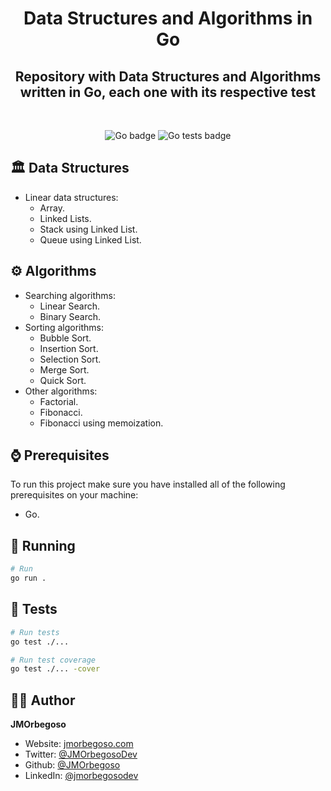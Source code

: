 <h1 align="center">Data Structures and Algorithms in Go</h1>
<h2 align="center">Repository with Data Structures and Algorithms written in Go, each one with its respective test</h2>

<br/>

<p align="center">
    <img src="https://img.shields.io/badge/Go-informational?style=flat&logo=go&logoColor=white" alt="Go badge"/>
    <img src="https://img.shields.io/badge/%F0%9F%A7%AA-Go%20tests-brightgreen" alt="Go tests badge"/>
</p>

## 🏛️ Data Structures

- Linear data structures:
  - Array.
  - Linked Lists.
  - Stack using Linked List.
  - Queue using Linked List.

## ⚙️ Algorithms

- Searching algorithms:
  - Linear Search.
  - Binary Search.
- Sorting algorithms:
  - Bubble Sort.
  - Insertion Sort.
  - Selection Sort.
  - Merge Sort.
  - Quick Sort.
- Other algorithms:
  - Factorial.
  - Fibonacci.
  - Fibonacci using memoization.

## ⌚ Prerequisites

To run this project make sure you have installed all of the following prerequisites on your machine:

- Go.

## 🚀 Running

```bash
# Run
go run .
```

## 🧪 Tests

```bash
# Run tests
go test ./...

# Run test coverage
go test ./... -cover
```

## 🧑‍💻 Author

**JMOrbegoso**

- Website: [jmorbegoso.com](https://www.jmorbegoso.com)
- Twitter: [@JMOrbegosoDev](https://twitter.com/JMOrbegosoDev/)
- Github: [@JMOrbegoso](https://github.com/JMOrbegoso/)
- LinkedIn: [@jmorbegosodev](https://www.linkedin.com/in/jmorbegosodev/)
